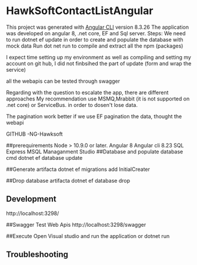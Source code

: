 # HawkSoftContactListAngular

This project was generated with [Angular CLI](https://github.com/angular/angular-cli) version 8.3.26
The application was developed on angular 8, .net core, EF and Sql server.
Steps:
We need to run dotnet ef update
in order to create and populate the database with mock data
Run
dot net run to compile and extract all the npm (packages)


I expect time setting up my environment as well as compiling and setting my account on git hub, I did not finbsihed the part of update (form and wrap the service)

all the webapis can be tested through swagger

Regarding with the question to escalate the app, there are different approaches My recommendation use MSMQ,Mrabbit (it is not supported on .net core)  or ServiceBus. in order to dosen't lose data.

The pagination work better if we use EF pagination the data, thought the webapi

GITHUB -NG-Hawksoft

##prerequirements
Node > 10.9.0 or later.
Angular 8
Angular cli 8.23
SQL Express
MSQL Managanment Studio
##Database and populate database
cmd
dotnet ef database update 

##Generate artifacta
dotnet ef migrations add InitialCreater

##Drop database artifacta
dotnet ef database drop

## Development 

http://localhost:3298/

##Swagger Test Web Apis
http://localhost:3298/swagger


##Execute
Open Visual studio and run the application
or
dotnet run


## Troubleshooting



